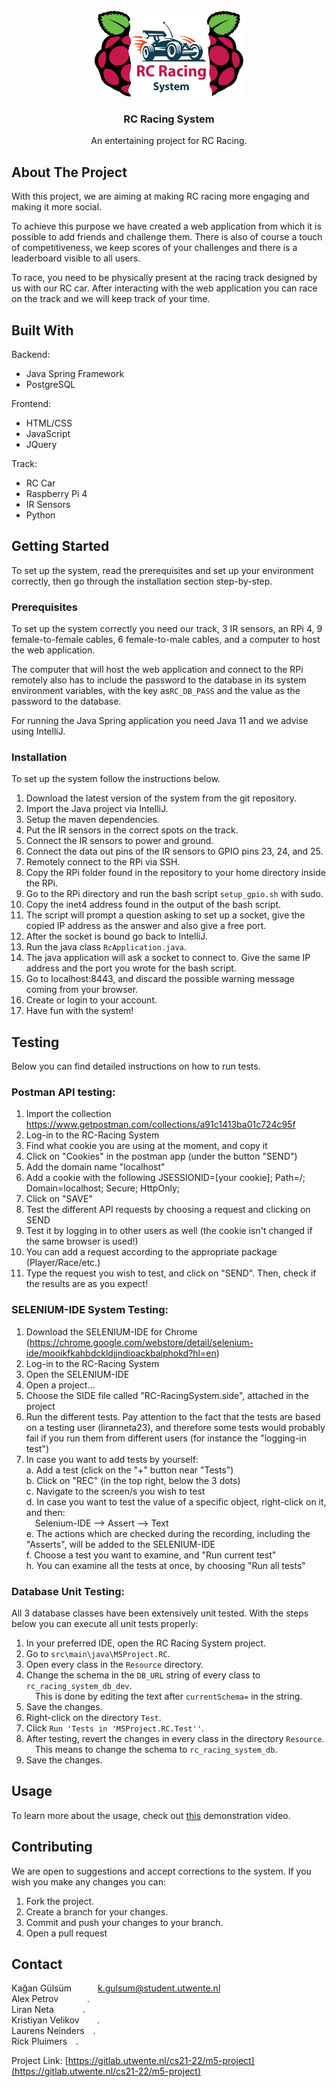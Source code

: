 <br>
<div align="center">
  <a href="https://gitlab.utwente.nl/cs21-22">
    <img src="RC/src/main/resources/static/images/logo.png" alt="Logo" width="238px" height="137px">
  </a>

  <h3 align="center">RC Racing System</h3>

  <p align="center">
    An entertaining project for RC Racing.
  </p>
</div>



## About The Project

With this project, we are aiming at making RC racing more engaging and making it more social. 

To achieve this purpose we have created a web application from which it is possible to add friends and challenge them. There is also of course a touch of competitiveness, we keep scores of your challenges and there is a leaderboard visible to all users.

To race, you need to be physically present at the racing track designed by us with our RC car. After interacting with the web application you can race on the track and we will keep track of your time.



## Built With

Backend:
* Java Spring Framework
* PostgreSQL

Frontend:
* HTML/CSS
* JavaScript
* JQuery

Track:
* RC Car
* Raspberry Pi 4
* IR Sensors
* Python



## Getting Started

To set up the system, read the prerequisites and set up your environment correctly, then go through the installation section step-by-step.


### Prerequisites

To set up the system correctly you need our track, 3 IR sensors, an RPi 4, 9 female-to-female cables, 6 female-to-male cables, and a computer to host the web application.

The computer that will host the web application and connect to the RPi remotely also has to include the password to the database in its system environment variables, with the key as`RC_DB_PASS` and the value as the password to the database.

For running the Java Spring application you need Java 11 and we advise using IntelliJ.


### Installation

To set up the system follow the instructions below.
1. Download the latest version of the system from the git repository.
2. Import the Java project via IntelliJ.
3. Setup the maven dependencies.
4. Put the IR sensors in the correct spots on the track.
5. Connect the IR sensors to power and ground.
6. Connect the data out pins of the IR sensors to GPIO pins 23, 24, and 25.
7. Remotely connect to the RPi via SSH.
8. Copy the RPi folder found in the repository to your home directory inside the RPi.
9. Go to the RPi directory and run the bash script `setup_gpio.sh` with sudo.
10. Copy the inet4 address found in the output of the bash script.
11. The script will prompt a question asking to set up a socket, give the copied IP address as the answer and also give a free port.
12. After the socket is bound go back to IntelliJ.
13. Run the java class `RcApplication.java`.
14. The java application will ask a socket to connect to. Give the same IP address and the port you wrote for the bash script.
15. Go to localhost:8443, and discard the possible warning message coming from your browser.
16. Create or login to your account.
17. Have fun with the system!



## Testing

Below you can find detailed instructions on how to run tests.


### Postman API testing:

1. Import the collection https://www.getpostman.com/collections/a91c1413ba01c724c95f
2. Log-in to the RC-Racing System
3. Find what cookie you are using at the moment, and copy it
4. Click on "Cookies" in the postman app (under the button "SEND")
5. Add the domain name "localhost"
6. Add a cookie with the following JSESSIONID=[your cookie]; Path=/; Domain=localhost; Secure; HttpOnly;
7. Click on "SAVE"
8. Test the different API requests by choosing a request and clicking on SEND
9. Test it by logging in to other users as well (the cookie isn't changed if the same browser is used!)
10. You can add a request according to the appropriate package (Player/Race/etc.)
11. Type the request you wish to test, and click on "SEND". Then, check if the results are as you expect!


### SELENIUM-IDE System Testing:

1. Download the SELENIUM-IDE for Chrome (https://chrome.google.com/webstore/detail/selenium-ide/mooikfkahbdckldjjndioackbalphokd?hl=en)
2. Log-in to the RC-Racing System
3. Open the SELENIUM-IDE
4. Open a project...
5. Choose the SIDE file called "RC-RacingSystem.side", attached in the project
6. Run the different tests. Pay attention to the fact that the tests are based on a testing user (liranneta23), and therefore some tests would probably fail if you run them from different users (for instance the "logging-in test")
7. In case you want to add tests by yourself: <br>
    a. Add a test (click on the "+" button near "Tests") <br>
    b. Click on "REC" (in the top right, below the 3 dots) <br>
    c. Navigate to the screen/s you wish to test <br>
    d. In case you want to test the value of a specific object, right-click on it, and then: <br>
    &emsp;Selenium-IDE --> Assert --> Text <br>
    e. The actions which are checked during the recording, including the "Asserts", will be added to the SELENIUM-IDE <br>
    f. Choose a test you want to examine, and "Run current test" <br>
    h. You can examine all the tests at once, by choosing "Run all tests"


### Database Unit Testing:

All 3 database classes have been extensively unit tested.
With the steps below you can execute all unit tests properly:

1. In your preferred IDE, open the RC Racing System project.
2. Go to `src\main\java\M5Project.RC`.
3. Open every class in the `Resource` directory.
4. Change the schema in the `DB_URL` string of every class to `rc_racing_system_db_dev`. <br>
&emsp;This is done by editing the text after `currentSchema=` in the string.
5. Save the changes.
6. Right-click on the directory `Test`.
7. Click `Run 'Tests in 'M5Project.RC.Test''`.
8. After testing, revert the changes in every class in the directory `Resource`. <br>
&emsp;This means to change the schema to `rc_racing_system_db`.
9. Save the changes.



## Usage

To learn more about the usage, check out [this](https://drive.google.com/file/d/1Wcv2JGWV_s_t0EQA8s8FnAQ5fHM6pajW/view?usp=sharing) demonstration video.



## Contributing

We are open to suggestions and accept corrections to the system. If you wish you make any changes you can:
1. Fork the project.
2. Create a branch for your changes.
3. Commit and push your changes to your branch.
4. Open a pull request



## Contact

Kağan Gülsüm&emsp;&emsp;&emsp;k.gulsum@student.utwente.nl <br>
Alex Petrov&emsp;&emsp;&emsp;   . <br>
Liran Neta&emsp;&emsp;&emsp;     . <br>
Kristiyan Velikov&emsp;&emsp;. <br>
Laurens Neinders&emsp;. <br>
Rick Pluimers&emsp;. <br>

Project Link: [https://gitlab.utwente.nl/cs21-22/m5-project](https://gitlab.utwente.nl/cs21-22/m5-project)

